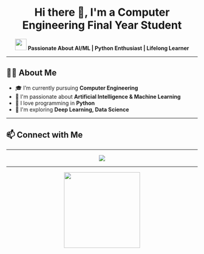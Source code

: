 <!-- README.md for GitHub Profile -->

<h1 align="center">Hi there 👋, I'm a Computer Engineering Final Year Student</h1>

<p align="center">
  <img src="https://media.giphy.com/media/hvRJCLFzcasrR4ia7z/giphy.gif" width="30px"/>
  <b>Passionate About AI/ML | Python Enthusiast | Lifelong Learner</b>
</p>

---

## 🧑‍💻 About Me

- 🎓 I’m currently pursuing **Computer Engineering**  
- 🤖 I'm passionate about **Artificial Intelligence & Machine Learning**  
- 🐍 I love programming in **Python**  
- 🔬 I'm exploring **Deep Learning, Data Science**  

---



## 📫 Connect with Me

<p>
  <a href="pvag7076@gmail.com"></a>
  <a href="https://github.com/Parina89"></a>
</p>

---

<p align="center">
  <img src="https://readme-typing-svg.demolab.com/?lines=Welcome+to+my+GitHub+Profile!;Always+Learning+Something+New;Let's+Build+Together!&center=true&width=500&height=45" />
</p>

---

<p align="center">
  <img src="https://media.giphy.com/media/LMt9638dO8dftAjtco/giphy.gif" width="200px" />
</p>

